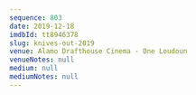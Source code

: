 ```yaml
---
sequence: 803
date: 2019-12-18
imdbId: tt8946378
slug: knives-out-2019
venue: Alamo Drafthouse Cinema - One Loudoun
venueNotes: null
medium: null
mediumNotes: null
---
```

